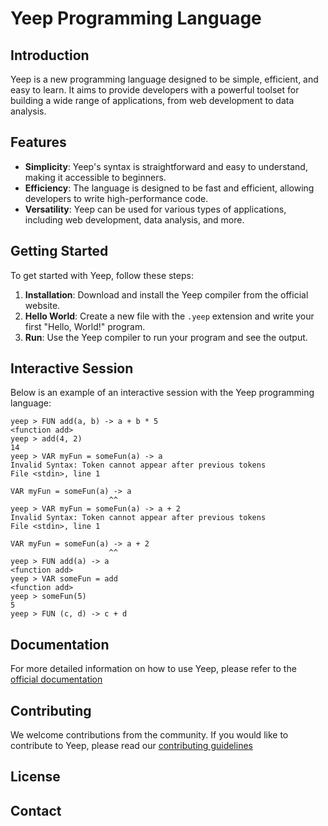 # Yeep Programming Language

## Introduction

Yeep is a new programming language designed to be simple, efficient, and easy to learn. It aims to provide developers with a powerful toolset for building a wide range of applications, from web development to data analysis.

## Features

- **Simplicity**: Yeep's syntax is straightforward and easy to understand, making it accessible to beginners.
- **Efficiency**: The language is designed to be fast and efficient, allowing developers to write high-performance code.
- **Versatility**: Yeep can be used for various types of applications, including web development, data analysis, and more.

## Getting Started

To get started with Yeep, follow these steps:

1. **Installation**: Download and install the Yeep compiler from the official website.
2. **Hello World**: Create a new file with the `.yeep` extension and write your first "Hello, World!" program.
3. **Run**: Use the Yeep compiler to run your program and see the output.

## Interactive Session

Below is an example of an interactive session with the Yeep programming language:

```yeep
yeep > FUN add(a, b) -> a + b * 5
<function add>
yeep > add(4, 2)
14
yeep > VAR myFun = someFun(a) -> a
Invalid Syntax: Token cannot appear after previous tokens
File <stdin>, line 1

VAR myFun = someFun(a) -> a
                      ^^
yeep > VAR myFun = someFun(a) -> a + 2
Invalid Syntax: Token cannot appear after previous tokens
File <stdin>, line 1

VAR myFun = someFun(a) -> a + 2
                      ^^
yeep > FUN add(a) -> a
<function add>
yeep > VAR someFun = add
<function add>
yeep > someFun(5)
5
yeep > FUN (c, d) -> c + d
```

## Documentation

For more detailed information on how to use Yeep, please refer to the [official documentation]("")

## Contributing

We welcome contributions from the community. If you would like to contribute to Yeep, please read our [contributing guidelines]("")

## License

## Contact
